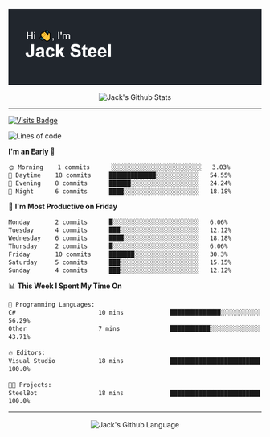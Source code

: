 <p align="center">
  <img align="center" src="https://github.com/JackSteel97/JackSteel97/blob/main/header.png?raw=true" alt="Hi, I'm Jack Steel" /> 
 </p>
<p align="center">
 <img align="center" src="https://github-readme-stats.vercel.app/api?username=jacksteel97&show_icons=true&count_private=true&theme=dracula" alt="Jack's Github Stats" /> 
</p>

<hr/>

[![Visits Badge](https://badges.pufler.dev/visits/JackSteel97/JackSteel97?color=blue&label=Profile%20Visits)](https://github.com/JackSteel97)
<!--START_SECTION:waka-->
![Lines of code](https://img.shields.io/badge/From%20Hello%20World%20I%27ve%20Written-839064%20lines%20of%20code-blue)

**I'm an Early 🐤** 

```text
🌞 Morning    1 commits      ░░░░░░░░░░░░░░░░░░░░░░░░░   3.03% 
🌆 Daytime    18 commits     █████████████░░░░░░░░░░░░   54.55% 
🌃 Evening    8 commits      ██████░░░░░░░░░░░░░░░░░░░   24.24% 
🌙 Night      6 commits      ████░░░░░░░░░░░░░░░░░░░░░   18.18%

```
📅 **I'm Most Productive on Friday** 

```text
Monday       2 commits      █░░░░░░░░░░░░░░░░░░░░░░░░   6.06% 
Tuesday      4 commits      ███░░░░░░░░░░░░░░░░░░░░░░   12.12% 
Wednesday    6 commits      ████░░░░░░░░░░░░░░░░░░░░░   18.18% 
Thursday     2 commits      █░░░░░░░░░░░░░░░░░░░░░░░░   6.06% 
Friday       10 commits     ███████░░░░░░░░░░░░░░░░░░   30.3% 
Saturday     5 commits      ███░░░░░░░░░░░░░░░░░░░░░░   15.15% 
Sunday       4 commits      ███░░░░░░░░░░░░░░░░░░░░░░   12.12%

```


📊 **This Week I Spent My Time On** 

```text
💬 Programming Languages: 
C#                       10 mins             ██████████████░░░░░░░░░░░   56.29% 
Other                    7 mins              ███████████░░░░░░░░░░░░░░   43.71%

🔥 Editors: 
Visual Studio            18 mins             █████████████████████████   100.0%

🐱‍💻 Projects: 
SteelBot                 18 mins             █████████████████████████   100.0%

```


<!--END_SECTION:waka-->

<hr/>

<p align="center">
    <img align="center" src="https://github-readme-stats.vercel.app/api/top-langs/?username=jacksteel97&langs_count=10&layout=compact&theme=dracula" alt="Jack's Github Language" /> 
</p>
